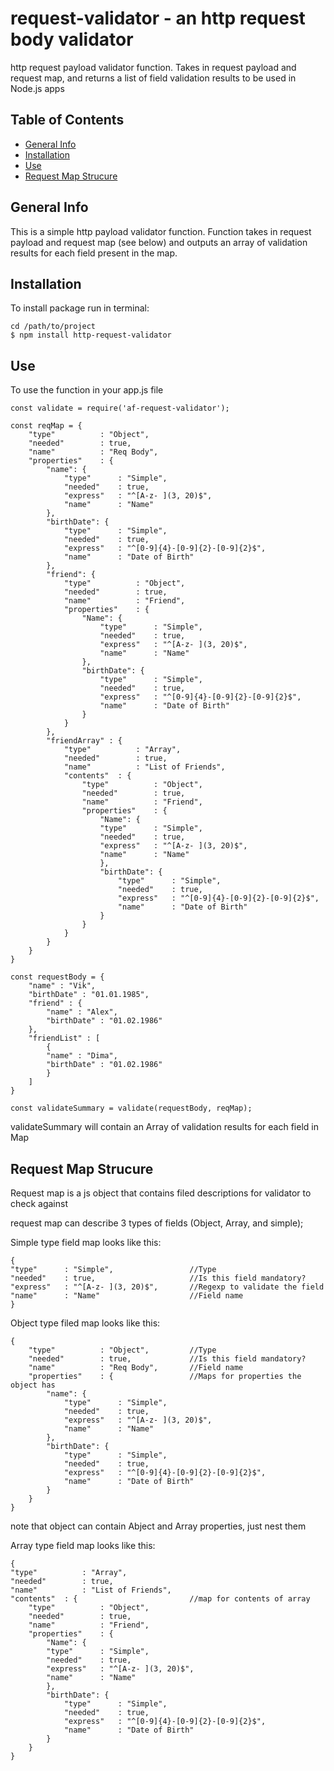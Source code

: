 # request-validator - an http request body validator
http request payload validator function. Takes in request payload and request map, and returns a list of field validation results to be used in Node.js apps

## Table of Contents
* [General Info](#general-info)
* [Installation](#installation)
* [Use](#use)
* [Request Map Strucure](#request-map-strucure)

## General Info
This is a simple http payload validator function.
Function takes in request payload and request map (see below) and outputs an array of validation results for each field present in the map.

## Installation

To install package run in terminal:
```
cd /path/to/project
$ npm install http-request-validator
```

## Use
To use the function in your app.js file
```
const validate = require('af-request-validator');

const reqMap = {
    "type"          : "Object",
    "needed"        : true,
    "name"          : "Req Body",
    "properties"    : {
        "name": {
            "type"      : "Simple",
            "needed"    : true,
            "express"   : "^[A-z- ](3, 20)$",
            "name"      : "Name"
        },
        "birthDate": {
            "type"      : "Simple",
            "needed"    : true,
            "express"   : "^[0-9]{4}-[0-9]{2}-[0-9]{2}$",
            "name"      : "Date of Birth"
        },
        "friend": {
            "type"          : "Object",
            "needed"        : true,
            "name"          : "Friend",
            "properties"    : {
                "Name": {
                    "type"      : "Simple",
                    "needed"    : true,
                    "express"   : "^[A-z- ](3, 20)$",
                    "name"      : "Name"
                },
                "birthDate": {
                    "type"      : "Simple",
                    "needed"    : true,
                    "express"   : "^[0-9]{4}-[0-9]{2}-[0-9]{2}$",
                    "name"      : "Date of Birth"
                }
            }
        },
        "friendArray" : {
            "type"          : "Array",
            "needed"        : true,
            "name"          : "List of Friends",
            "contents"  : {
                "type"          : "Object",
                "needed"        : true,
                "name"          : "Friend",
                "properties"    : {
                    "Name": {
                    "type"      : "Simple",
                    "needed"    : true,
                    "express"   : "^[A-z- ](3, 20)$",
                    "name"      : "Name"
                    },
                    "birthDate": {
                        "type"      : "Simple",
                        "needed"    : true,
                        "express"   : "^[0-9]{4}-[0-9]{2}-[0-9]{2}$",
                        "name"      : "Date of Birth"
                    }
                }
            }
        }
    }
}

const requestBody = {
    "name" : "Vik",
    "birthDate" : "01.01.1985",
    "friend" : {
        "name" : "Alex",
        "birthDate" : "01.02.1986"
    },
    "friendList" : [
        {
        "name" : "Dima",
        "birthDate" : "01.02.1986"
        }
    ] 
}

const validateSummary = validate(requestBody, reqMap);
```
validateSummary will contain an Array of validation results for each field in Map

## Request Map Strucure
Request map is a js object that contains filed descriptions for validator to check against

request map can describe 3 types of fields (Object, Array, and simple);

Simple type field map looks like this:
```
{
"type"      : "Simple",                 //Type
"needed"    : true,                     //Is this field mandatory?
"express"   : "^[A-z- ](3, 20)$",       //Regexp to validate the field
"name"      : "Name"                    //Field name
}
```

Object type filed map looks like this:
```
{
    "type"          : "Object",         //Type
    "needed"        : true,             //Is this field mandatory?
    "name"          : "Req Body",       //Field name
    "properties"    : {                 //Maps for properties the object has
        "name": {
            "type"      : "Simple",
            "needed"    : true,
            "express"   : "^[A-z- ](3, 20)$",
            "name"      : "Name"
        },
        "birthDate": {
            "type"      : "Simple",
            "needed"    : true,
            "express"   : "^[0-9]{4}-[0-9]{2}-[0-9]{2}$",
            "name"      : "Date of Birth"
        }
    }
}
```
note that object can contain Abject and Array properties, just nest them

Array type field map looks like this:
```
{
"type"          : "Array",
"needed"        : true,
"name"          : "List of Friends",
"contents"  : {                         //map for contents of array 
    "type"          : "Object",
    "needed"        : true,
    "name"          : "Friend",
    "properties"    : {
        "Name": {
        "type"      : "Simple",
        "needed"    : true,
        "express"   : "^[A-z- ](3, 20)$",
        "name"      : "Name"
        },
        "birthDate": {
            "type"      : "Simple",
            "needed"    : true,
            "express"   : "^[0-9]{4}-[0-9]{2}-[0-9]{2}$",
            "name"      : "Date of Birth"
        }
    }
}
```
